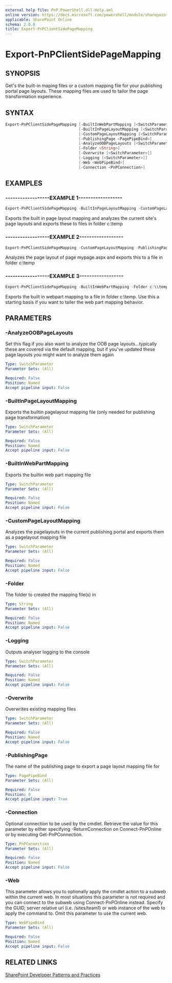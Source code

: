 ```yaml
---
external help file: PnP.PowerShell.dll-Help.xml
online version: https://docs.microsoft.com/powershell/module/sharepoint-pnp/export-pnpclientsidepagemapping
applicable: SharePoint Online
schema: 2.0.0
title: Export-PnPClientSidePageMapping
---
```


# Export-PnPClientSidePageMapping

## SYNOPSIS
Get's the built-in maping files or a custom mapping file for your publishing portal page layouts. These mapping files are used to tailor the page transformation experience.

## SYNTAX 

```powershell
Export-PnPClientSidePageMapping [-BuiltInWebPartMapping [<SwitchParameter>]]
                                [-BuiltInPageLayoutMapping [<SwitchParameter>]]
                                [-CustomPageLayoutMapping [<SwitchParameter>]]
                                [-PublishingPage <PagePipeBind>]
                                [-AnalyzeOOBPageLayouts [<SwitchParameter>]]
                                [-Folder <String>]
                                [-Overwrite [<SwitchParameter>]]
                                [-Logging [<SwitchParameter>]]
                                [-Web <WebPipeBind>]
                                [-Connection <PnPConnection>]
```

## EXAMPLES

### ------------------EXAMPLE 1------------------
```powershell
Export-PnPClientSidePageMapping -BuiltInPageLayoutMapping -CustomPageLayoutMapping -Folder c:\\temp -Overwrite
```

Exports the built in page layout mapping and analyzes the current site's page layouts and exports these to files in folder c:\temp

### ------------------EXAMPLE 2------------------
```powershell
Export-PnPClientSidePageMapping -CustomPageLayoutMapping -PublishingPage mypage.aspx -Folder c:\\temp -Overwrite
```

Analyzes the page layout of page mypage.aspx and exports this to a file in folder c:\temp

### ------------------EXAMPLE 3------------------
```powershell
Export-PnPClientSidePageMapping -BuiltInWebPartMapping -Folder c:\\temp -Overwrite
```

Exports the built in webpart mapping to a file in folder c:\temp. Use this a starting basis if you want to tailer the web part mapping behavior.

## PARAMETERS

### -AnalyzeOOBPageLayouts
Set this flag if you also want to analyze the OOB page layouts...typically these are covered via the default mapping, but if you've updated these page layouts you might want to analyze them again

```yaml
Type: SwitchParameter
Parameter Sets: (All)

Required: False
Position: Named
Accept pipeline input: False
```

### -BuiltInPageLayoutMapping
Exports the builtin pagelayout mapping file (only needed for publishing page transformation)

```yaml
Type: SwitchParameter
Parameter Sets: (All)

Required: False
Position: Named
Accept pipeline input: False
```

### -BuiltInWebPartMapping
Exports the builtin web part mapping file

```yaml
Type: SwitchParameter
Parameter Sets: (All)

Required: False
Position: Named
Accept pipeline input: False
```

### -CustomPageLayoutMapping
Analyzes the pagelayouts in the current publishing portal and exports them as a pagelayout mapping file

```yaml
Type: SwitchParameter
Parameter Sets: (All)

Required: False
Position: Named
Accept pipeline input: False
```

### -Folder
The folder to created the mapping file(s) in

```yaml
Type: String
Parameter Sets: (All)

Required: False
Position: Named
Accept pipeline input: False
```

### -Logging
Outputs analyser logging to the console

```yaml
Type: SwitchParameter
Parameter Sets: (All)

Required: False
Position: Named
Accept pipeline input: False
```

### -Overwrite
Overwrites existing mapping files

```yaml
Type: SwitchParameter
Parameter Sets: (All)

Required: False
Position: Named
Accept pipeline input: False
```

### -PublishingPage
The name of the publishing page to export a page layout mapping file for

```yaml
Type: PagePipeBind
Parameter Sets: (All)

Required: False
Position: 0
Accept pipeline input: True
```

### -Connection
Optional connection to be used by the cmdlet. Retrieve the value for this parameter by either specifying -ReturnConnection on Connect-PnPOnline or by executing Get-PnPConnection.

```yaml
Type: PnPConnection
Parameter Sets: (All)

Required: False
Position: Named
Accept pipeline input: False
```

### -Web
This parameter allows you to optionally apply the cmdlet action to a subweb within the current web. In most situations this parameter is not required and you can connect to the subweb using Connect-PnPOnline instead. Specify the GUID, server relative url (i.e. /sites/team1) or web instance of the web to apply the command to. Omit this parameter to use the current web.

```yaml
Type: WebPipeBind
Parameter Sets: (All)

Required: False
Position: Named
Accept pipeline input: False
```

## RELATED LINKS

[SharePoint Developer Patterns and Practices](https://aka.ms/sppnp)